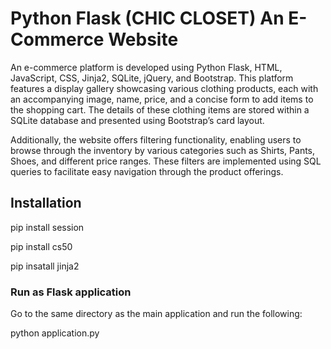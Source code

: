 # Python Flask (CHIC CLOSET) An E-Commerce Website

An e-commerce platform is developed using Python Flask, HTML, JavaScript, CSS, Jinja2, SQLite, jQuery, and Bootstrap. This platform features a display gallery showcasing various clothing products, each with an accompanying image, name, price, and a concise form to add items to the shopping cart. The details of these clothing items are stored within a SQLite database and presented using Bootstrap’s card layout.

Additionally, the website offers filtering functionality, enabling users to browse through the inventory by various categories such as Shirts, Pants, Shoes, and different price ranges. These filters are implemented using SQL queries to facilitate easy navigation through the product offerings.


## Installation


pip install session

pip install cs50

pip insatall jinja2


### Run as Flask application 

Go to the same directory as the main application and run the following:

python application.py

